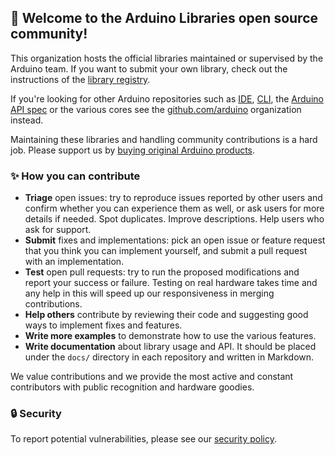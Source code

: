 ## 🤗 Welcome to the **Arduino Libraries** open source community!

This organization hosts the official libraries maintained or supervised by the Arduino team. If you want to submit your own library, check out the instructions of the [library registry](https://github.com/arduino/library-registry).

If you're looking for other Arduino repositories such as [IDE](https://github.com/arduino/arduino-ide), [CLI](https://github.com/arduino/arduino-cli), the [Arduino API spec](https://github.com/arduino/ArduinoCore-API) or the various cores see the [github.com/arduino](https://github.com/arduino) organization instead.

Maintaining these libraries and handling community contributions is a hard job. Please support us by [buying original Arduino products](https://store.arduino.cc/).
### ✨ How you can contribute

* **Triage** open issues: try to reproduce issues reported by other users and confirm whether you can experience them as well, or ask users for more details if needed. Spot duplicates. Improve descriptions. Help users who ask for support.
* **Submit** fixes and implementations: pick an open issue or feature request that you think you can implement yourself, and submit a pull request with an implementation.
* **Test** open pull requests: try to run the proposed modifications and report your success or failure. Testing on real hardware takes time and any help in this will speed up our responsiveness in merging contributions.
* **Help others** contribute by reviewing their code and suggesting good ways to implement fixes and features.
* **Write more examples** to demonstrate how to use the various features.
* **Write documentation** about library usage and API. It should be placed under the `docs/` directory in each repository and written in Markdown.

We value contributions and we provide the most active and constant contributors with public recognition and hardware goodies.

### 🔒 Security

To report potential vulnerabilities, please see our [security policy](https://www.arduino.cc/en/security).
